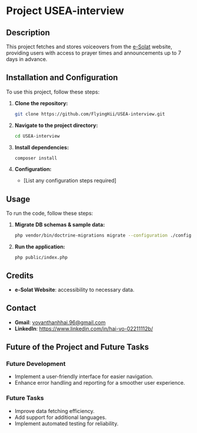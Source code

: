 # Project USEA-interview

## Description

This project fetches and stores voiceovers from the [e-Solat](https://www.e-solat.gov.my/) website, providing users with
access to prayer times and announcements up to 7 days in advance.

## Installation and Configuration

To use this project, follow these steps:

1. **Clone the repository:**

    ```bash
    git clone https://github.com/FlyingHii/USEA-interview.git
    ```

2. **Navigate to the project directory:**

    ```bash
    cd USEA-interview
    ```

3. **Install dependencies:**

    ```bash
    composer install
    ```

4. **Configuration:**

    - [List any configuration steps required]

## Usage

To run the code, follow these steps:

1. **Migrate DB schemas & sample data:**

    ```bash
    php vendor/bin/doctrine-migrations migrate --configuration ./config/migrations.php --db-configuration ./config/migrations-db.php 
    ```

2. **Run the application:**

    ```
    php public/index.php
    ```

## Credits

- **e-Solat Website**: accessibility to necessary data.

## Contact

- **Gmail**: vovanthanhhai.96@gmail.com
- **LinkedIn**: https://www.linkedin.com/in/hai-vo-02211112b/

## Future of the Project and Future Tasks

### Future Development

- Implement a user-friendly interface for easier navigation.
- Enhance error handling and reporting for a smoother user experience.

### Future Tasks

- Improve data fetching efficiency.
- Add support for additional languages.
- Implement automated testing for reliability.